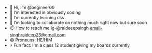 - 👋 Hi, I’m @begineer00
- 👀 I’m interested in obviously coding 
- 🌱 I’m currently learning css
- 💞️ I’m looking to collaborate on nothing much right now but sure soon
- 📫 How to reach me ig-@raideeepsingh email-singhraideep23@gmail.com
- 😄 Pronouns: HE/HIM
- ⚡ Fun fact: I'm a class 12 student giving my boards currently

<!---
begineer00/begineer00 is a ✨ special ✨ repository because its `README.md` (this file) appears on your GitHub profile.
You can click the Preview link to take a look at your changes.
--->
